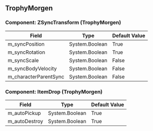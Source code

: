 ## TrophyMorgen

### Component: ZSyncTransform (TrophyMorgen)

|Field|Type|Default Value|
|---|---|---|
|m_syncPosition|System.Boolean|True|
|m_syncRotation|System.Boolean|True|
|m_syncScale|System.Boolean|False|
|m_syncBodyVelocity|System.Boolean|False|
|m_characterParentSync|System.Boolean|False|

### Component: ItemDrop (TrophyMorgen)

|Field|Type|Default Value|
|---|---|---|
|m_autoPickup|System.Boolean|True|
|m_autoDestroy|System.Boolean|True|

